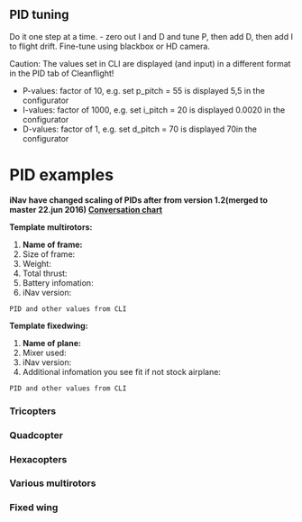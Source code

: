 ## PID tuning

Do it one step at a time. - zero out I and D and tune P, then add D, then add I to flight drift. Fine-tune using blackbox or HD camera. 


Caution: The values set in CLI are displayed (and input) in a different format in the PID tab of Cleanflight!
 - P-values: factor of 10, e.g. set p_pitch = 55 is displayed 5,5 in the configurator 
 - I-values: factor of 1000, e.g. set i_pitch = 20 is displayed 0.0020 in the configurator 
 - D-values: factor of 1, e.g. set d_pitch = 70 is displayed 70in the configurator 


# PID examples

**iNav have changed scaling of PIDs after from version 1.2(merged to master 22.jun 2016) [Conversation chart](https://github.com/iNavFlight/inav/wiki/PID-conversion-from-pre-1.2-to-1.2)**

**Template multirotors:**

1. **Name of frame:**
1. Size of frame:
1. Weight:
1. Total thrust:
1. Battery infomation:
1. iNav version:

```
PID and other values from CLI
```


**Template fixedwing:**

1. **Name of plane:**
1. Mixer used:
1. iNav version:
1. Additional infomation you see fit if not stock airplane:

```
PID and other values from CLI
```

### Tricopters

  
### Quadcopter


### Hexacopters


### Various multirotors


### Fixed wing
